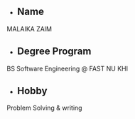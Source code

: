 * ## Name
MALAIKA ZAIM
+ ## Degree Program
BS Software Engineering @ FAST NU KHI
- ## Hobby
Problem Solving & writing
